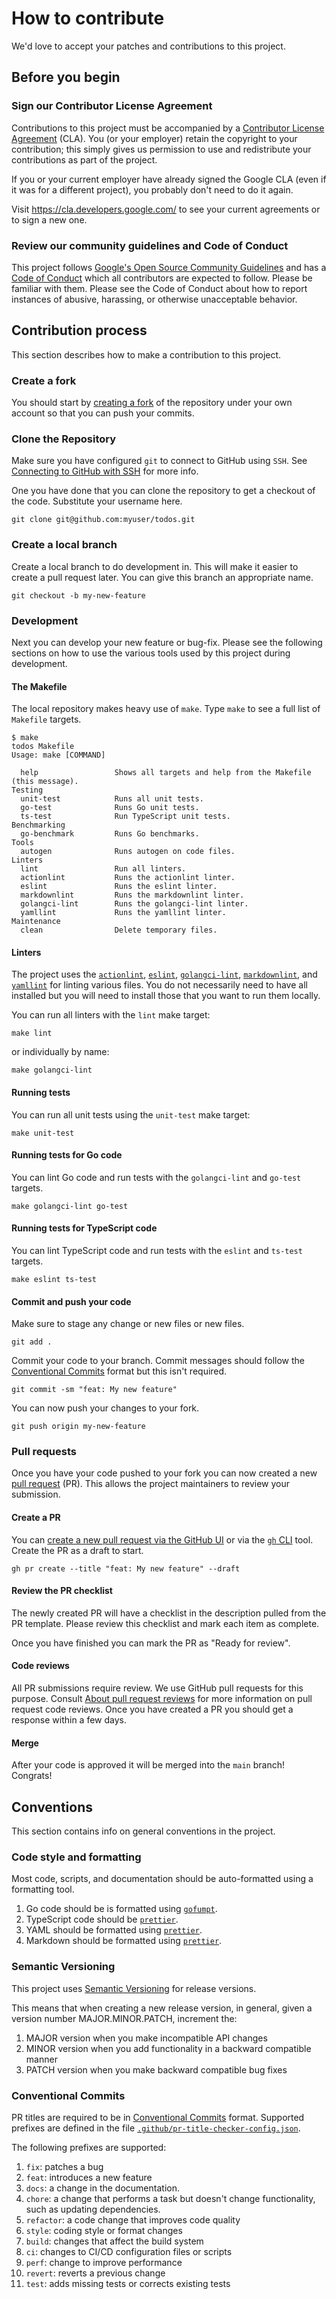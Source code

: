 # How to contribute

We'd love to accept your patches and contributions to this project.

## Before you begin

### Sign our Contributor License Agreement

Contributions to this project must be accompanied by a [Contributor License
Agreement] (CLA). You (or your employer) retain the copyright to your
contribution; this simply gives us permission to use and redistribute your
contributions as part of the project.

If you or your current employer have already signed the Google CLA (even if it
was for a different project), you probably don't need to do it again.

Visit <https://cla.developers.google.com/> to see your current agreements or to
sign a new one.

### Review our community guidelines and Code of Conduct

This project follows [Google's Open Source Community Guidelines] and has a [Code
of Conduct] which all contributors are expected to follow. Please be familiar
with them. Please see the Code of Conduct about how to report instances of
abusive, harassing, or otherwise unacceptable behavior.

## Contribution process

This section describes how to make a contribution to this project.

### Create a fork

You should start by [creating a fork](https://github.com/ianlewis/todos/fork) of
the repository under your own account so that you can push your commits.

### Clone the Repository

Make sure you have configured `git` to connect to GitHub using `SSH`. See
[Connecting to GitHub with SSH] for more info.

One you have done that you can clone the repository to get a checkout of the
code. Substitute your username here.

```shell
git clone git@github.com:myuser/todos.git
```

### Create a local branch

Create a local branch to do development in. This will make it easier to create a
pull request later. You can give this branch an appropriate name.

```shell
git checkout -b my-new-feature
```

### Development

Next you can develop your new feature or bug-fix. Please see the following
sections on how to use the various tools used by this project during
development.

#### The Makefile

The local repository makes heavy use of `make`. Type `make` to see a full list
of `Makefile` targets.

```shell
$ make
todos Makefile
Usage: make [COMMAND]

  help                 Shows all targets and help from the Makefile (this message).
Testing
  unit-test            Runs all unit tests.
  go-test              Runs Go unit tests.
  ts-test              Run TypeScript unit tests.
Benchmarking
  go-benchmark         Runs Go benchmarks.
Tools
  autogen              Runs autogen on code files.
Linters
  lint                 Run all linters.
  actionlint           Runs the actionlint linter.
  eslint               Runs the eslint linter.
  markdownlint         Runs the markdownlint linter.
  golangci-lint        Runs the golangci-lint linter.
  yamllint             Runs the yamllint linter.
Maintenance
  clean                Delete temporary files.
```

#### Linters

The project uses the [`actionlint`](https://github.com/rhysd/actionlint),
[`eslint`](https://eslint.org/),
[`golangci-lint`](https://github.com/golangci/golangci-lint),
[`markdownlint`](https://github.com/DavidAnson/markdownlint), and
[`yamllint`](https://www.yamllint.com/) for linting various files. You do not
necessarily need to have all installed but you will need to install those that
you want to run them locally.

You can run all linters with the `lint` make target:

```shell
make lint
```

or individually by name:

```shell
make golangci-lint
```

#### Running tests

You can run all unit tests using the `unit-test` make target:

```shell
make unit-test
```

#### Running tests for Go code

You can lint Go code and run tests with the `golangci-lint` and `go-test`
targets.

```shell
make golangci-lint go-test
```

#### Running tests for TypeScript code

You can lint TypeScript code and run tests with the `eslint` and `ts-test`
targets.

```shell
make eslint ts-test
```

#### Commit and push your code

Make sure to stage any change or new files or new files.

```shell
git add .
```

Commit your code to your branch. Commit messages should follow the [Conventional
Commits] format but this isn't required.

```shell
git commit -sm "feat: My new feature"
```

You can now push your changes to your fork.

```shell
git push origin my-new-feature
```

### Pull requests

Once you have your code pushed to your fork you can now created a new
[pull request] (PR). This allows the project maintainers to review your submission.

#### Create a PR

You can [create a new pull request via the GitHub
UI](https://github.com/ianlewis/todos/compare) or via the
[`gh` CLI] tool. Create the PR as a draft to start.

```shell
gh pr create --title "feat: My new feature" --draft
```

#### Review the PR checklist

The newly created PR will have a checklist in the description pulled from the PR
template. Please review this checklist and mark each item as complete.

Once you have finished you can mark the PR as "Ready for review".

#### Code reviews

All PR submissions require review. We use GitHub pull requests for this purpose.
Consult [About pull request reviews] for more information on pull request code
reviews. Once you have created a PR you should get a response within a few days.

#### Merge

After your code is approved it will be merged into the `main` branch! Congrats!

## Conventions

This section contains info on general conventions in the project.

### Code style and formatting

Most code, scripts, and documentation should be auto-formatted using a
formatting tool.

1. Go code should be is formatted using [`gofumpt`].
2. TypeScript code should be [`prettier`].
3. YAML should be formatted using [`prettier`].
4. Markdown should be formatted using [`prettier`].

### Semantic Versioning

This project uses [Semantic Versioning] for release versions.

This means that when creating a new release version, in general, given a version
number MAJOR.MINOR.PATCH, increment the:

1. MAJOR version when you make incompatible API changes
2. MINOR version when you add functionality in a backward compatible manner
3. PATCH version when you make backward compatible bug fixes

### Conventional Commits

PR titles are required to be in [Conventional Commits] format. Supported
prefixes are defined in the file
[`.github/pr-title-checker-config.json`](./.github/pr-title-checker-config.json).

The following prefixes are supported:

1. `fix`: patches a bug
2. `feat`: introduces a new feature
3. `docs`: a change in the documentation.
4. `chore`: a change that performs a task but doesn't change functionality, such as updating dependencies.
5. `refactor`: a code change that improves code quality
6. `style`: coding style or format changes
7. `build`: changes that affect the build system
8. `ci`: changes to CI/CD configuration files or scripts
9. `perf`: change to improve performance
10. `revert`: reverts a previous change
11. `test`: adds missing tests or corrects existing tests

[Code of Conduct]: CODE_OF_CONDUCT.md
[Contributor License Agreement]: https://cla.developers.google.com/about
[Google's Open Source Community Guidelines]: https://opensource.google/conduct/
[Connecting to GitHub with SSH]: https://docs.github.com/en/authentication/connecting-to-github-with-ssh
[pull request]: https://docs.github.com/pull-requests
[`gh` CLI]: https://cli.github.com/
[About pull request reviews]: https://docs.github.com/en/pull-requests/collaborating-with-pull-requests/reviewing-changes-in-pull-requests/about-pull-request-reviews
[Semantic Versioning]: https://semver.org/
[Conventional Commits]: https://www.conventionalcommits.org/en/v1.0.0/
[`gofumpt`]: https://github.com/mvdan/gofumpt
[`prettier`]: https://prettier.io/
